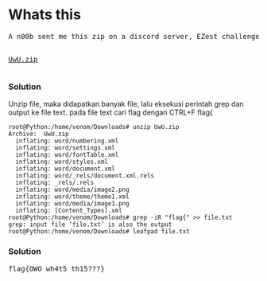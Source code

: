 <h1><b>Whats this</b></h1>
<pre>
A n00b sent me this zip on a discord server, EZest challenge ever

<a href="http://static.beast.sdslabs.co/static/What's%20this%3F/UwU.zip">UwU.zip</a>
</pre>
<h3><b>Solution</b></h3>
<p>Unzip file, maka didapatkan banyak file, lalu eksekusi perintah grep dan output ke file text. pada file text cari flag dengan CTRL+F flag{</p>

```console
root@Python:/home/venom/Downloads# unzip UwU.zip 
Archive:  UwU.zip
  inflating: word/numbering.xml      
  inflating: word/settings.xml       
  inflating: word/fontTable.xml      
  inflating: word/styles.xml         
  inflating: word/document.xml       
  inflating: word/_rels/document.xml.rels  
  inflating: _rels/.rels             
  inflating: word/media/image2.png   
  inflating: word/theme/theme1.xml   
  inflating: word/media/image1.png   
  inflating: [Content_Types].xml     
root@Python:/home/venom/Downloads# grep -iR "flag{" >> file.txt
grep: input file ‘file.txt’ is also the output
root@Python:/home/venom/Downloads# leafpad file.txt 

```
<h3><b>Solution</b></h3>
<pre>
flag{OWO_wh4t5_th15???}
</pre>
